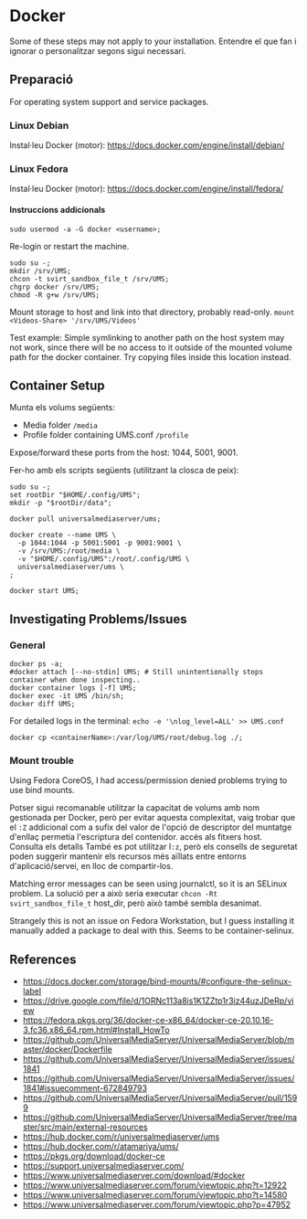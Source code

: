 # Docker

Some of these steps may not apply to your installation.  Entendre el que fan i ignorar o personalitzar segons sigui necessari.

## Preparació

For operating system support and service packages.

### Linux Debian

Instal·leu Docker (motor): https://docs.docker.com/engine/install/debian/

### Linux Fedora

Instal·leu Docker (motor): https://docs.docker.com/engine/install/fedora/

#### Instruccions addicionals

```
sudo usermod -a -G docker <username>;
```

Re-login or restart the machine.

```
sudo su -;
mkdir /srv/UMS;
chcon -t svirt_sandbox_file_t /srv/UMS;
chgrp docker /srv/UMS;
chmod -R g+w /srv/UMS;
```

Mount storage to host and link into that directory, probably read-only. `mount <Videos-Share> '/srv/UMS/Videos'`

Test example: Simple symlinking to another path on the host system may not work, since there will be no access to it outside of the mounted volume path for the docker container.  Try copying files inside this location instead.

## Container Setup

Munta els volums següents:
- Media folder `/media`
- Profile folder containing UMS.conf `/profile`

Expose/forward these ports from the host: 1044, 5001, 9001.

Fer-ho amb els scripts següents (utilitzant la closca de peix):
```
sudo su -;
set rootDir "$HOME/.config/UMS";
mkdir -p "$rootDir/data";
​
docker pull universalmediaserver/ums;
​
docker create --name UMS \
  -p 1044:1044 -p 5001:5001 -p 9001:9001 \
  -v /srv/UMS:/root/media \
  -v "$HOME/.config/UMS":/root/.config/UMS \
  universalmediaserver/ums \
;
​
docker start UMS;
```

## Investigating Problems/Issues

### General

```
docker ps -a;
#docker attach [--no-stdin] UMS; # Still unintentionally stops container when done inspecting..
docker container logs [-f] UMS;
docker exec -it UMS /bin/sh;
docker diff UMS;
```

For detailed logs in the terminal: `echo -e '\nlog_level=ALL' >> UMS.conf`

```
docker cp <containerName>:/var/log/UMS/root/debug.log ./;
```

### Mount trouble

Using Fedora CoreOS, I had access/permission denied problems trying to use bind mounts.

Potser sigui recomanable utilitzar la capacitat de volums amb nom gestionada per Docker, però per evitar aquesta complexitat, vaig trobar que el `:Z` addicional com a sufix del valor de l'opció de descriptor del muntatge d'enllaç permetia l'escriptura del contenidor. accés als fitxers host. ​Consulta els detalls També es pot utilitzar I`:z`, però els consells de seguretat poden suggerir mantenir els recursos més aïllats entre entorns d'aplicació/servei, en lloc de compartir-los.

Matching error messages can be seen using journalctl, so it is an SELinux problem. La solució per a això seria executar `chcon -Rt svirt_sandbox_file_t` host_dir, però això també sembla desanimat.

Strangely this is not an issue on Fedora Workstation, but I guess installing it manually added a package to deal with this. Seems to be container-selinux.

## References

- https://docs.docker.com/storage/bind-mounts/#configure-the-selinux-label
- https://drive.google.com/file/d/1ORNc113a8is1K1ZZtp1r3iz44uzJDeRp/view
- https://fedora.pkgs.org/36/docker-ce-x86_64/docker-ce-20.10.16-3.fc36.x86_64.rpm.html#Install_HowTo
- https://github.com/UniversalMediaServer/UniversalMediaServer/blob/master/docker/Dockerfile
- https://github.com/UniversalMediaServer/UniversalMediaServer/issues/1841
- https://github.com/UniversalMediaServer/UniversalMediaServer/issues/1841#issuecomment-672849793
- https://github.com/UniversalMediaServer/UniversalMediaServer/pull/1599
- https://github.com/UniversalMediaServer/UniversalMediaServer/tree/master/src/main/external-resources
- https://hub.docker.com/r/universalmediaserver/ums
- https://hub.docker.com/r/atamariya/ums/
- https://pkgs.org/download/docker-ce
- https://support.universalmediaserver.com/
- https://www.universalmediaserver.com/download/#docker
- https://www.universalmediaserver.com/forum/viewtopic.php?t=12922
- https://www.universalmediaserver.com/forum/viewtopic.php?t=14580
- https://www.universalmediaserver.com/forum/viewtopic.php?p=47952
